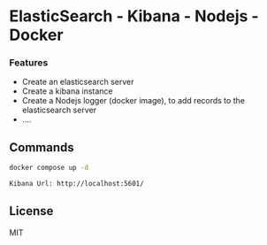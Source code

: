 # ElasticSearch - Kibana - Nodejs - Docker



### Features
- Create an elasticsearch server
- Create a kibana instance
- Create a Nodejs logger (docker image), to add records to the elasticsearch server
- ....


## Commands

```sh
docker compose up -d
```
```sh
Kibana Url: http://localhost:5601/
```




## License
MIT
